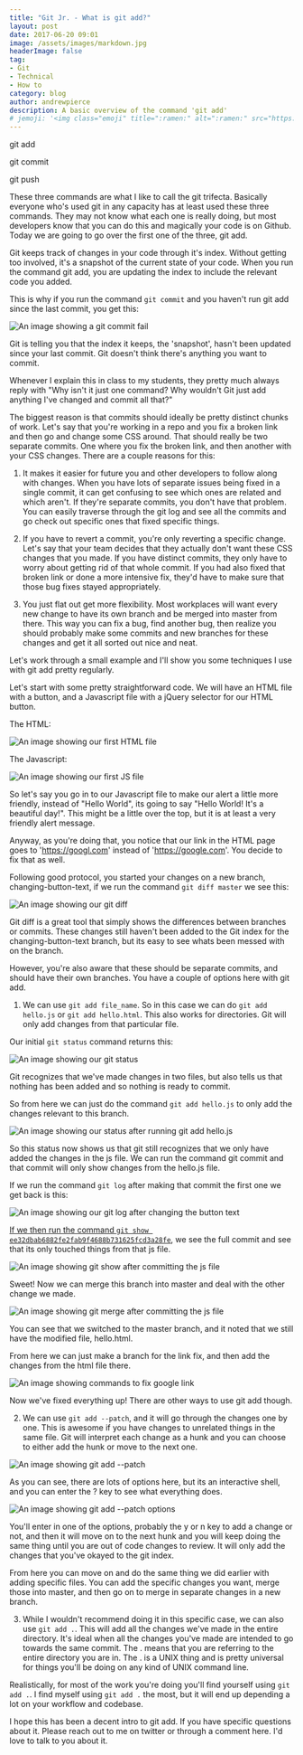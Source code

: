```yaml
---
title: "Git Jr. - What is git add?"
layout: post
date: 2017-06-20 09:01
image: /assets/images/markdown.jpg
headerImage: false
tag:
- Git
- Technical
- How to
category: blog
author: andrewpierce
description: A basic overview of the command 'git add'
# jemoji: '<img class="emoji" title=":ramen:" alt=":ramen:" src="https://assets.github.com/images/icons/emoji/unicode/1f35c.png" height="20" width="20" align="absmiddle">'
---
```


git add

git commit

git push


These three commands are what I like to call the git trifecta. Basically everyone who's used git in any capacity has at least used these three commands. They may not know what each one is really doing, but most developers know that you can do this and magically your code is on Github. Today we are going to go over the first one of the three, git add.

Git keeps track of changes in your code through it's index. Without getting too involved, it's a snapshot of the current state of your code. When you run the command git add, you are updating the index to include the relevant code you added.

This is why if you run the command `git commit` and you haven't run git add since the last commit, you get this:

![An image showing a git commit fail](../assets/images/git-add/git-commit.png "git commit")

Git is telling you that the index it keeps, the 'snapshot', hasn't been updated since your last commit. Git doesn't think there's anything you want to commit.

Whenever I explain this in class to my students, they pretty much always reply with "Why isn't it just one command? Why wouldn't Git just add anything I've changed and commit all that?"

The biggest reason is that commits should ideally be pretty distinct chunks of work. Let's say that you're working in a repo and you fix a broken link and then go and change some CSS around. That should really be two separate commits. One where you fix the broken link, and then another with your CSS changes. There are a couple reasons for this:

1) It makes it easier for future you and other developers to follow along with changes. When you have lots of separate issues being fixed in a single commit, it can get confusing to see which ones are related and which aren't. If they're separate commits, you don't have that problem. You can easily traverse through the git log and see all the commits and go check out specific ones that fixed specific things.

2) If you have to revert a commit, you're only reverting a specific change. Let's say that your team decides that they actually don't want these CSS changes that you made. If you have distinct commits, they only have to worry about getting rid of that whole commit. If you had also fixed that broken link or done a more intensive fix, they'd have to make sure that those bug fixes stayed appropriately.

3) You just flat out get more flexibility. Most workplaces will want every new change to have its own branch and be merged into master from there. This way you can fix a bug, find another bug, then realize you should probably make some commits and new branches for these changes and get it all sorted out nice and neat.

Let's work through a small example and I'll show you some techniques I use with git add pretty regularly.

Let's start with some pretty straightforward code. We will have an HTML file with a button, and a Javascript file with a jQuery selector for our HTML button.

The HTML:

![An image showing our first HTML file](../assets/images/git-add/html-original.png "HTML file")

The Javascript:

![An image showing our first JS file](../assets/images/git-add/js-original.png "JS file")


So let's say you go in to our Javascript file to make our alert a little more friendly, instead of "Hello World", its going to say "Hello World! It's a beautiful day!". This might be a little over the top, but it is at least a very friendly alert message.

Anyway, as you're doing that, you notice that our link in the HTML page goes to 'https://googl.com' instead of 'https://google.com'. You decide to fix that as well.

Following good protocol, you started your changes on a new branch, changing-button-text, if we run the command `git diff master` we see this:

![An image showing our git diff](../assets/images/git-add/git-diff.png "Git Diff")

Git diff is a great tool that simply shows the differences between branches or commits. These changes still haven't been added to the Git index for the changing-button-text branch, but its easy to see whats been messed with on the branch.


However, you're also aware that these should be separate commits, and should have their own branches. You have a couple of options here with git add.

1) We can use `git add file_name`. So in this case we can do `git add hello.js` or `git add hello.html`. This also works for directories. Git will only add changes from that particular file.

Our initial `git status` command returns this:

![An image showing our git status](../assets/images/git-add/git-status.png "Git Status")

Git recognizes that we've made changes in two files, but also tells us that nothing has been added and so nothing is ready to commit.

So from here we can just do the command `git add hello.js` to only add the changes relevant to this branch.

![An image showing our status after running git add hello.js](../assets/images/git-add/git-add-hello-js.png "Git add")

So this status now shows us that git still recognizes that we only have added the changes in the js file. We can run the command git commit and that commit will only show changes from the hello.js file.

If we run the command `git log` after making that commit the first one we get back is this:

![An image showing our git log after changing the button text](../assets/images/git-add/git-commit-change-button-text.png "Git commit for changing button text")

[If we then run the command `git show ee32dbab6882fe2fab9f4688b731625fcd3a28fe`](http://andrewmpierce.io/Git-Branches/), we see the full
commit and see that its only touched things from that js file.

![An image showing git show after committing the js file](../assets/images/git-add/git-show-js.png "Git show after adding JS file")

Sweet! Now we can merge this branch into master and deal with the other change we made.

![An image showing git merge after committing the js file](../assets/images/git-add/merging-master.png "Git merge into master")

You can see that we switched to the master branch, and it noted that we still have the modified file, hello.html.

From here we can just make a branch for the link fix, and then add the changes from the html file there.

![An image showing commands to fix google link](../assets/images/git-add/fix-google-link.png "Fixing google link")

Now we've fixed everything up! There are other ways to use git add though.

2) We can use `git add --patch`, and it will go through the changes one by one. This is awesome if you have changes to unrelated things in the same file. Git will interpret each change as a hunk and you can choose to either add the hunk or move to the next one.

![An image showing git add --patch](../assets/images/git-add/git-add-patch.png "showing git patch")

As you can see, there are lots of options here, but its an interactive shell, and you can enter the ? key to see what everything does.

![An image showing git add --patch options](../assets/images/git-add/options.png "showing git patch options")

You'll enter in one of the options, probably the y or n key to add a change or not, and then it will move on to the next hunk and you will keep doing the same thing until you are out of code changes to review. It will only add the changes that you've okayed to the git index.

From here you can move on and do the same thing we did earlier with adding specific files. You can add the specific changes you want, merge those into master, and then go on to merge in separate changes in a new branch.

3) While I wouldn't recommend doing it in this specific case, we can also use `git add .`. This will add all the changes we've made in the entire directory. It's ideal when all the changes you've made are intended to go towards the same commit. The . means that you are referring to the entire directory you are in. The . is a UNIX thing and is pretty universal for things you'll be doing on any kind of UNIX command line.

Realistically, for most of the work you're doing you'll find yourself using `git add .`. I find myself using `git add .` the most, but it will end up depending a lot on your workflow and codebase.


I hope this has been a decent intro to git add. If you have specific questions about it. Please reach out to me on twitter or through a comment here. I'd love to talk to you about it.
